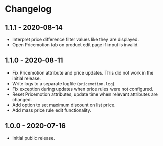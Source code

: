 # Changelog

## 1.1.1 - 2020-08-14

* Interpret price difference filter values like they are displayed.
* Open Pricemotion tab on product edit page if input is invalid.


## 1.1.0 - 2020-08-11

* Fix Pricemotion attribute and price updates.  This did not work in the initial release.
* Write logs to a separate logfile (`pricemotion.log`).
* Fix exception during updates when price rules were not configured.
* Reset Pricemotion attributes, update time when relevant attributes are
  changed.
* Add option to set maximum discount on list price.
* Add mass price rule edit functionality.


## 1.0.0 - 2020-07-16

* Initial public release.
